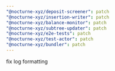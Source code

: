 ```yaml
---
"@nocturne-xyz/deposit-screener": patch
"@nocturne-xyz/insertion-writer": patch
"@nocturne-xyz/balance-monitor": patch
"@nocturne-xyz/subtree-updater": patch
"@nocturne-xyz/e2e-tests": patch
"@nocturne-xyz/test-actor": patch
"@nocturne-xyz/bundler": patch
---
```


fix log formatting
